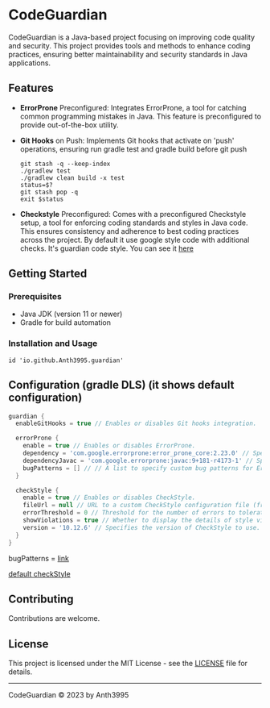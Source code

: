 # CodeGuardian

CodeGuardian is a Java-based project focusing on improving code quality and security. This project provides tools and methods to enhance coding practices, ensuring better maintainability and security standards in Java applications.

## Features

- **ErrorProne** Preconfigured: Integrates ErrorProne, a tool for catching common programming mistakes in Java. This feature is preconfigured to provide out-of-the-box utility.

- **Git Hooks** on Push: Implements Git hooks that activate on 'push' operations, ensuring run gradle test and gradle build before git push

      git stash -q --keep-index
      ./gradlew test
      ./gradlew clean build -x test
      status=$?
      git stash pop -q
      exit $status

- **Checkstyle** Preconfigured: Comes with a preconfigured Checkstyle setup, a tool for enforcing coding standards and styles in Java code.
   This ensures consistency and adherence to best coding practices across the project. By default it use google style code with additional checks. It's guardian code style.
   You can see it [here](plugin/src/main/resources/guardian-checkstyle.xml)

## Getting Started

### Prerequisites

- Java JDK (version 11 or newer)
- Gradle for build automation

### Installation and Usage

    id 'io.github.Anth3995.guardian'

## Configuration (gradle DLS) (it shows default configuration)
```gradle    
guardian {
  enableGitHooks = true // Enables or disables Git hooks integration.

  errorProne {
    enable = true // Enables or disables ErrorProne.
    dependency = 'com.google.errorprone:error_prone_core:2.23.0' // Specifies the dependency (errorprone) for ErrorProne
    dependencyJavac = 'com.google.errorprone:javac:9+181-r4173-1' // Specifies the dependency (errorproneJavac) for ErrorProne javac.
    bugPatterns = [] // // A list to specify custom bug patterns for ErrorProne to detect.
  } 

  checkStyle {
    enable = true // Enables or disables CheckStyle.
    fileUrl = null // URL to a custom CheckStyle configuration file (from S3 for example); the default is using [link]
    errorThreshold = 0 // Threshold for the number of errors to tolerate before failing the build.
    showViolations = true // Whether to display the details of style violations.
    version = '10.12.6' // Specifies the version of CheckStyle to use.
  }
}

```

bugPatterns = [link](https://github.com/Anth3995/CodeGuardian/blob/35d0f125ec5b8dc1a9e36ad9b7f3f2923180de6d/plugin/src/main/java/io/github/Anth3995/guardian/extention/ErrorProneExtension.java#L13-L139)

[default checkStyle](https://github.com/Anth3995/CodeGuardian/blob/master/plugin/src/main/resources/guardian-checkstyle.xml)

## Contributing

Contributions are welcome.

## License

This project is licensed under the MIT License - see the [LICENSE](LICENSE) file for details.

---

CodeGuardian © 2023 by Anth3995
